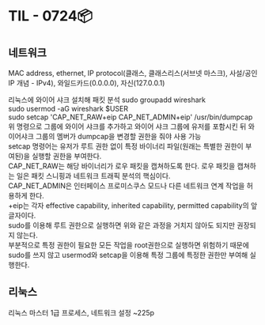 # TIL - 0724📦

## 네트워크
MAC address, ethernet, IP protocol(클래스, 클래스리스(서브넷 마스크), 사설/공인 IP 개념 - IPv4), 와일드카드(0.0.0.0), 자신(127.0.0.1)

리눅스에 와이어 샤크 설치해 패킷 분석
sudo groupadd wireshark  
sudo usermod -aG wireshark $USER  
sudo setcap 'CAP\_NET\_RAW+eip CAP\_NET\_ADMIN+eip' /usr/bin/dumpcap  
위 명령으로 그룹에 와이어 샤크를 추가하고 와이어 샤크 그룹에 유저를 포함시킨 뒤 와이어샤크 그룹의 멤버가 dumpcap을 변경할 권한을 줘야 사용 가능  
setcap 명령어는 유저가 루트 권한 없이 특정 바이너리 파일(원래는 특별한 권한이 부여된)을 실행할 권한을 부여한다.  
CAP\_NET\_RAW는 해당 바이너리가 로우 패킷을 캡쳐하도록 한다. 로우 패킷을 캡쳐하는 일은 패킷 스니핑과 네트워크 트래픽 분석의 핵심이다.   
CAP\_NET\_ADMIN은 인터페이스 프로미스쿠스 모드나 다른 네트워크 연계 작업을 허용하게 한다.  
+eip는 각자 effective capability, inherited capability, permitted capability의 앞 글자이다.  
sudo를 이용해 루트 권한으로 실행하면 위와 같은 과정을 거치지 않아도 되지만 권장되지 않는다.  
부분적으로 특정 권한이 필요한 모든 작업을 root권한으로 실행하면 위험하기 때문에 sudo를 쓰지 않고 usermod와 setcap을 이용해 특정 그룹에 특정한 권한만 부여해 실행한다.  
  


## 리눅스
리눅스 마스터 1급 프로세스, 네트워크 설정 ~225p  
